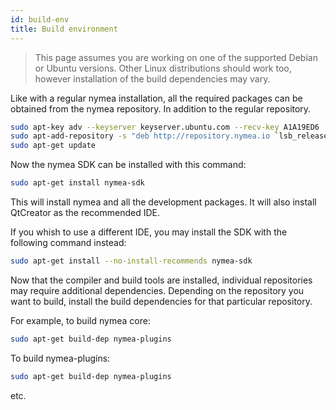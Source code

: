```yaml
---
id: build-env
title: Build environment
---
```


>This page assumes you are working on one of the supported Debian or Ubuntu versions. Other Linux distributions should work too, however installation of the build dependencies may vary.

Like with a regular nymea installation, all the required packages can be obtained from the nymea repository. In addition to the
regular repository.

```bash
sudo apt-key adv --keyserver keyserver.ubuntu.com --recv-key A1A19ED6
sudo apt-add-repository -s "deb http://repository.nymea.io `lsb_release -cs` main"
sudo apt-get update
```

Now the nymea SDK can be installed with this command:

```bash
sudo apt-get install nymea-sdk
```

This will install nymea and all the development packages. It will also install QtCreator as the recommended IDE.

If you whish to use a different IDE, you may install the SDK with the following command instead:

```bash
sudo apt-get install --no-install-recommends nymea-sdk
```

Now that the compiler and build tools are installed, individual repositories may require additional dependencies. Depending on the repository you want to build, install the build dependencies for that particular repository.

For example, to build nymea core:

```bash
sudo apt-get build-dep nymea-plugins
```

To build nymea-plugins:
```bash
sudo apt-get build-dep nymea-plugins
```

etc.
